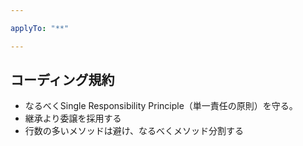 ```yaml
---

applyTo: "**"

---
```


## コーディング規約

* なるべくSingle Responsibility Principle（単一責任の原則）を守る。
* 継承より委譲を採用する
* 行数の多いメソッドは避け、なるべくメソッド分割する
